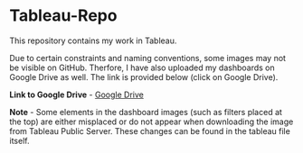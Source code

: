 # Tableau-Repo

This repository contains my work in Tableau.

Due to certain constraints and naming conventions, some images may not be visible on GitHub. Therfore, I have also uploaded my dashboards on Google Drive as well. The link is provided below (click on Google Drive). 

**Link to Google Drive** - [Google Drive](https://tinyurl.com/2s3896ww) 

**Note** - Some elements in the dashboard images (such as filters placed at the top) are either misplaced or do not appear when downloading the image from Tableau Public Server. These changes can be found in the tableau file itself.





